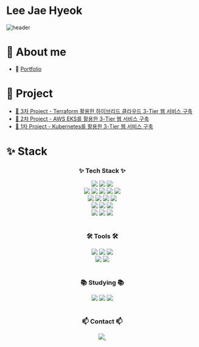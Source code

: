 # Lee Jae Hyeok
<!--타이틀 부분-->
![header](https://capsule-render.vercel.app/api?type=waving&color=B897FF&height=300&section=header&text=Welcome!&fontSize=90&textAlign=85&desc=I%20am%20Jae%20Hyeok&descAlignY=70&descAlign=85)

# 📖 About me

- 📌 [Portfolio](https://foamy-storm-76e.notion.site/149b833997bf8102bbc1c4b3c34f08bc?pvs=4)  <!-- 단축된 링크 -->

# 📁 Project
- [🔗 3차 Project - Terraform 활용한 하이브리드 클라우드 3-Tier 웹 서비스 구축](https://foamy-storm-76e.notion.site/Terraform-3-Tier-149b833997bf819dadcde2cdbf5b0d13?pvs=4)
- [🔗 2차 Project - AWS EKS를 활용한 3-Tier 웹 서비스 구축](https://foamy-storm-76e.notion.site/AWS-EKS-3-Tier-149b833997bf81f8b505dcd2bb9a8f13?pvs=4)
- [🔗 1차 Project - Kubernetes를 활용한 3-Tier 웹 서비스 구축](https://foamy-storm-76e.notion.site/Kubernetes-3-Tier-149b833997bf818290b4f1ba1a628da1?pvs=4)

  
# ✨ Stack

<!--내용 부분-->
<h3 align="center">✨ Tech Stack ✨</h3>
<div align="center">
  <img src="https://img.shields.io/badge/AWS-%23FF9900.svg?style=for-the-badge&logo=amazon-aws&logoColor=white"/> <!--AWS-->
  <img src="https://img.shields.io/badge/terraform-000000?style=for-the-badge&logo=terraform&logoColor=#844FBA"/> <!--Terraform-->
  <img src="https://img.shields.io/badge/Kubernetes-326CE5?style=for-the-badge&logo=Kubernetes&logoColor=white"/> <!--Kubernetes-->  
</div>

<div align="center">
  <img src="https://img.shields.io/badge/docker-2496ED?style=for-the-badge&logo=docker&logoColor=ffffff"/> <!--Docker-->
  <img src="https://img.shields.io/badge/ArgoCD-3C7C7B?style=for-the-badge&logo=argo&logoColor=white"/> <!--ArgoCD-->
  <img src="https://img.shields.io/badge/nginx-009639?style=for-the-badge&logo=nginx&logoColor=white"/> <!--Nginx-->
  <img src="https://img.shields.io/badge/html5-E34F26?style=for-the-badge&logo=html5&logoColor=white"/> <!--Html-->
  <img src="https://img.shields.io/badge/css-1572B6?style=for-the-badge&logo=css3&logoColor=white"/> <!--Css-->
</div>

<div align="center">
  <img src="https://img.shields.io/badge/tomcat-F8DC75?style=for-the-badge&logo=apachetomcat&logoColor=black"/> <!--Tomcat-->
  <img src="https://img.shields.io/badge/JavaScript-F7DF1E?style=for-the-badge&logo=JavaScript&logoColor=ffffff"/> <!--Java Script-->  
  <img src="https://img.shields.io/badge/Java-orange?style=for-the-badge&logo=Java&logoColor=white"/> <!--Java-->
  <img src="https://img.shields.io/badge/Redis-DC382D?style=for-the-badge&logo=Redis&logoColor=white"/> <!--Redis--> 
</div>

<div align="center">
  <img src="https://img.shields.io/badge/mysql-4479A1?style=for-the-badge&logo=mysql&logoColor=white"/> <!--MySQL-->
  <img src="https://img.shields.io/badge/MariaDB-003545?style=for-the-badge&logo=mariadb&logoColor=white"/> <!--MariaDB-->
  <img src="https://img.shields.io/badge/SQL-4479A1?style=for-the-badge&logo=MySQL&logoColor=white"/> <!--Sql-->
</div>

<div align="center">
  <img src="https://img.shields.io/badge/Ubuntu-E95420?style=for-the-badge&logo=Ubuntu&logoColor=white"/> <!--Ubuntu-->
  <img src="https://img.shields.io/badge/linux-FCC624?style=for-the-badge&logo=linux&logoColor=black"/> <!--Linux--> 
  <img src="https://img.shields.io/badge/OpenSwan-006F7A?style=for-the-badge&logo=OpenSwan&logoColor=white"/> <!--OpenSwan-->
</div>

<br>

<h3 align="center">🛠 Tools 🛠</h3>
<div align="center">
  <img src="https://img.shields.io/badge/git-F05032?style=for-the-badge&logo=Git&logoColor=white"/> <!--Git-->  
  <img src="https://img.shields.io/badge/GitHub-181717?style=for-the-badge&logo=GitHub&logoColor=white"/> <!--GitHub-->
  <img src="https://img.shields.io/badge/GitHub Actions-2088FF?style=for-the-badge&logo=GitHub Actions&logoColor=white"/> <!--GitHub Action-->
</div>

<div align="center">
  <img src="https://img.shields.io/badge/VSCode-2C2C32?style=for-the-badge&logo=visual-studio-code&logoColor=22ABF3"/> <!--VSCode-->
  <img src="https://img.shields.io/badge/Notion-000000?style=for-the-badge&logo=Notion&logoColor=white"/> <!--Notion-->  
</div>

<br>

<h3 align="center">📚 Studying 📚</h3>
<div align="center">
  <img src="https://img.shields.io/badge/python-3670A0?style=for-the-badge&logo=python&logoColor=ffdd54"/> <!--Python-->
  <img src="https://img.shields.io/badge/java-007396?style=for-the-badge&logo=java&logoColor=white"/> <!--Java-->
  <img src="https://img.shields.io/badge/Rust-000000?style=for-the-badge&logo=rust&logoColor=white"/> <!--Rust-->
</div>

<br>

<h3 align="center">📫 Contact 📫</h3>
<div align="center">
  <a href="mailto:ljh9795@naver.com">
    <img
      src="https://img.shields.io/badge/ljh9795@naver.com-D14836?style=for-the-badge&logo=gmail&logoColor=white"/>&nbsp
  </a>
</div>
